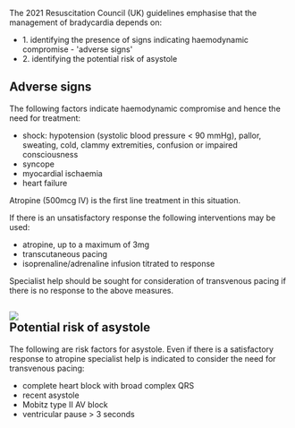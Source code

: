 The 2021 Resuscitation Council (UK) guidelines emphasise that the management of bradycardia depends on:  
* 1\. identifying the presence of signs indicating haemodynamic compromise \- 'adverse signs'
* 2\. identifying the potential risk of asystole

  
Adverse signs
-------------

  
The following factors indicate haemodynamic compromise and hence the need for treatment:  
* shock: hypotension (systolic blood pressure \< 90 mmHg), pallor, sweating, cold, clammy extremities, confusion or impaired consciousness
* syncope
* myocardial ischaemia
* heart failure

  
Atropine (500mcg IV) is the first line treatment in this situation.  
  
If there is an unsatisfactory response the following interventions may be used:  
* atropine, up to a maximum of 3mg
* transcutaneous pacing
* isoprenaline/adrenaline infusion titrated to response

  
Specialist help should be sought for consideration of transvenous pacing if there is no response to the above measures.  
  
[![](https://d32xxyeh8kfs8k.cloudfront.net/images_Passmedicine/pdd966.png)](https://d32xxyeh8kfs8k.cloudfront.net/images_Passmedicine/pdd966b.png)  
Potential risk of asystole
--------------------------

  
The following are risk factors for asystole. Even if there is a satisfactory response to atropine specialist help is indicated to consider the need for transvenous pacing:  
* complete heart block with broad complex QRS
* recent asystole
* Mobitz type II AV block
* ventricular pause \> 3 seconds
